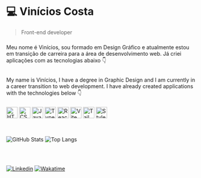 # 💻 Vinícios Costa
>Front-end developer

### 

Meu nome é Vinícios, sou formado em Design Gráfico e atualmente estou em transição de carreira para a área de desenvolvimento web. Já criei aplicações com as tecnologias abaixo 👇
##
My name is Vinícios, I have a degree in Graphic Design and I am currently in a career transition to web development. I have already created applications with the technologies below 👇
###

<div>
  <img height="30" width="30" src="https://cdn.simpleicons.org/html5" alt="HTML" title="HTML"/>
  <img height="30" width="30" src="https://cdn.simpleicons.org/css3" alt="CSS" title="CSS"/>
  <img height="30" width="30" src="https://cdn.simpleicons.org/javascript" alt="Javascript" title="Javascript"/>
  <img height="30" width="30" src="https://cdn.simpleicons.org/typescript" alt="Typescript" title="Typescript"/>
  <img height="30" width="30" src="https://cdn.simpleicons.org/react" alt="React" title="React"/>
  <img height="30" width="30" src="https://cdn.simpleicons.org/vite" alt="Vite" title="Vite"/>
  <img height="30" width="30" src="https://cdn.simpleicons.org/tailwindcss" alt="Tailwind CSS" title="Tailwind CSS"/>
  <img height="30" width="30" src="https://cdn.simpleicons.org/styledcomponents" alt="Styled-Components" title="Styled-Components"/>
</div>

&nbsp;

![GitHub Stats](https://github-readme-stats.vercel.app/api?username=vxnicios&theme=transparent&bg_color=161616&border_color=8175d4&show_icons=true&icon_color=8175d4&title_color=FFF387&text_color=FFF)
![Top Langs](https://github-readme-stats-git-masterrstaa-rickstaa.vercel.app/api/top-langs/?username=vxnicios&layout=compact&bg_color=161616&border_color=8175d4&title_color=FFF387&text_color=FFF)

&nbsp;
## 

[![Linkedin](https://img.shields.io/badge/-Linkedin-0a66c2?style=for-the-badge&logo=Linkedin&logoColor=white)](https://www.linkedin.com/in/vinicioscst/)
[![Wakatime](https://wakatime.com/badge/user/28522a1a-42e8-4f02-b980-e204e887a2be.svg?style=for-the-badge)](https://wakatime.com/@28522a1a-42e8-4f02-b980-e204e887a2be)
